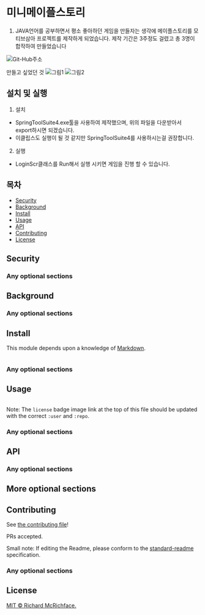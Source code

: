 
  # 미니메이플스토리
 1. JAVA언어를 공부하면서 평소 좋아하던 게임을 만들자는 생각에 메이플스토리를 모티브삼아 프로젝트를 제작하게 되었습니다. 제작 기간은 3주정도 걸렸고 총 3명이 합작하여 만들었습니다

![Git-Hub주소](https://naver.com)


만들고 싶었던 것
![그림1]()
![그림2]()

## 설치 및 실행
1. 설치
- SpringToolSuite4.exe툴을 사용하여 제작했으며, 위의 파일을 다운받아서 export하시면 되겠습니다.
- 이클립스도 실행이 될 것 같지만 SpringToolSuite4를 사용하시는걸 권장합니다.
2. 실행
- LoginScr클래스를 Run해서 실행 시키면 게임을 진행 할 수 있습니다.



## 목차

- [Security](#security)
- [Background](#background)
- [Install](#install)
- [Usage](#usage)
- [API](#api)
- [Contributing](#contributing)
- [License](#license)

## Security

### Any optional sections

## Background

### Any optional sections

## Install

This module depends upon a knowledge of [Markdown]().

```
```

### Any optional sections

## Usage

```
```

Note: The `license` badge image link at the top of this file should be updated with the correct `:user` and `:repo`.

### Any optional sections

## API

### Any optional sections

## More optional sections

## Contributing

See [the contributing file](CONTRIBUTING.md)!

PRs accepted.

Small note: If editing the Readme, please conform to the [standard-readme](https://github.com/RichardLitt/standard-readme) specification.

### Any optional sections

## License

[MIT © Richard McRichface.](../LICENSE)

